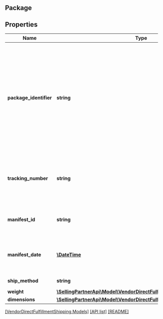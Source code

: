 ## Package

## Properties

Name | Type | Description | Notes
------------ | ------------- | ------------- | -------------
**package_identifier** | **string** | Package identifier for the package. The first package will be 001, the second 002, and so on. This number is used as a reference to refer to this package from the pallet level. |
**tracking_number** | **string** | This is required to be provided for every package in the small parcel shipments. | [optional]
**manifest_id** | **string** | Carrier manifest Id (Applicable for LTL shipments). | [optional]
**manifest_date** | [**\DateTime**](\DateTime.md) | Carrier manifest Date (Applicable for LTL shipments). | [optional]
**ship_method** | **string** | Shipment method. | [optional]
**weight** | [**\SellingPartnerApi\Model\VendorDirectFulfillmentShipping\Weight**](Weight.md) |  |
**dimensions** | [**\SellingPartnerApi\Model\VendorDirectFulfillmentShipping\Dimensions**](Dimensions.md) |  | [optional]

[[VendorDirectFulfillmentShipping Models]](../) [[API list]](../../Api) [[README]](../../../README.md)
